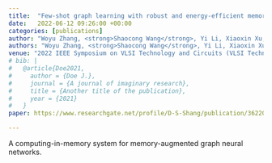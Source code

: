 ```yaml
---
title:  "Few-shot graph learning with robust and energy-efficient memory-augmented graph neural network (MAGNN) based on homogeneous computing-in-memory"
date:   2022-06-12 09:26:00 +00:00
categories: [publications]
author: "Woyu Zhang, <strong>Shaocong Wang</strong>, Yi Li, Xiaoxin Xu, Danian Dong, Nanjia Jiang, Fei Wang, Zeyu Guo, Renrui Fang, Chunmeng Dou, Kai Ni, Zhongrui Wang, Dashan Shang, Ming Liu"
authors: "Woyu Zhang, <strong>Shaocong Wang</strong>, Yi Li, Xiaoxin Xu, Danian Dong, Nanjia Jiang, Fei Wang, Zeyu Guo, Renrui Fang, Chunmeng Dou, Kai Ni, Zhongrui Wang, Dashan Shang, Ming Liu"
venue: "2022 IEEE Symposium on VLSI Technology and Circuits (VLSI Technology and Circuits)"
# bib: |
#   @article{Doe2021,
#     author = {Doe J.},
#     journal = {A journal of imaginary research},
#     title = {Another title of the publication},
#     year = {2021}
#   }
paper: https://www.researchgate.net/profile/D-S-Shang/publication/362206145_Few-shot_graph_learning_with_robust_and_energy-efficient_memory-augmented_graph_neural_network_MAGNN_based_on_homogeneous_computing-in-memory/links/62dfa5984246456b55e817a8/Few-shot-graph-learning-with-robust-and-energy-efficient-memory-augmented-graph-neural-network-MAGNN-based-on-homogeneous-computing-in-memory.pdf

---
```

A computing-in-memory system for memory-augmented graph neural networks. 
